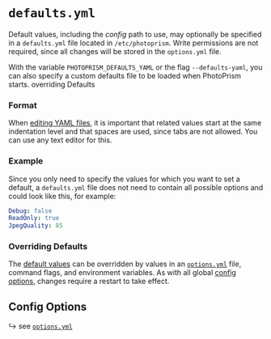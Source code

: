 # `defaults.yml`

Default values, including the *config* path to use, may optionally be specified in a `defaults.yml` file located in `/etc/photoprism`. Write permissions are not required, since all changes will be stored in the `options.yml` file.

With the variable `PHOTOPRISM_DEFAULTS_YAML` or the flag `--defaults-yaml`, you can also specify a custom defaults file to be loaded when PhotoPrism starts.
overriding Defaults

### Format

When [editing YAML files](../../developer-guide/technologies/yaml.md), it is important that related values start at the same indentation level and that spaces are used, since tabs are not allowed. You can use any text editor for this.

### Example

Since you only need to specify the values for which you want to set a default, a `defaults.yml` file does not need to contain all possible options and could look like this, for example:

```yaml
Debug: false
ReadOnly: true
JpegQuality: 85
```

### Overriding Defaults

The [default values](index.md#authentication) can be overridden by values in an [`options.yml`](index.md) file, command flags, and environment variables. As with all global [config options](../config-options.md), changes require a restart to take effect.

## Config Options

↪ see [`options.yml`](index.md#config-options)
